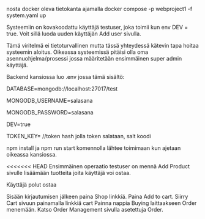 
nosta docker oleva tietokanta ajamalla docker compose -p webproject1 -f system.yaml up

Systeemiin on kovakoodattu käyttäjä testuser, joka toimii kun env DEV = true. 
Voit sillä luoda uuden käyttäjän Add user sivulla. 

Tämä viritelmä ei tietoturvallinen mutta tässä yhteydessä 
kätevin tapa hoitaa systeemin aloitus. Oikeassa systeemissä pitäisi olla oma asennuohjelma/prosessi
jossa määritetään ensimmäinen super admin käyttäjä.

Backend kansiossa luo .env jossa tämä sisältö:

DATABASE=mongodb://localhost:27017/test

MONGODB_USERNAME=salasana

MONGODB_PASSWORD=salasana

DEV=true

TOKEN_KEY= //token hash jolla token salataan, salt koodi

npm install ja npm run start komennolla lähtee toimimaan kun ajetaan oikeassa kansiossa.

<<<<<<< HEAD
Ensimmäinen operaatio testuser on mennä
Add Product sivulle lisäämään tuotteita joita käyttäjä voi ostaa.


Käyttäjä polut ostaa

Sisään kirjautumisen jälkeen paina Shop linkkiä.
Paina Add to cart.
Siirry Cart sivuun painamalla linkkiä cart
Painna nappia Buying laittaakseen Order menemään.
Katso Order Management sivulla asetettuja Order.

